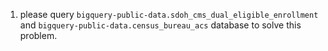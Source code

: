 1. please query `bigquery-public-data.sdoh_cms_dual_eligible_enrollment` and `bigquery-public-data.census_bureau_acs` database to solve this problem.